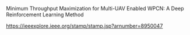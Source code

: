 Minimum Throughput Maximization for Multi-UAV Enabled WPCN: A Deep Reinforcement Learning Method

https://ieeexplore.ieee.org/stamp/stamp.jsp?arnumber=8950047

